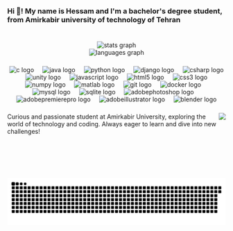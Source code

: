 <h3 align="left">Hi 👋! My name is Hessam and I'm a bachelor's degree student, from Amirkabir university of technology of Tehran</h3>

###

<br clear="both">

<div align="center">
  <img src="https://github-readme-stats.vercel.app/api?username=Hessam-Hosseinian&hide_title=false&hide_rank=false&show_icons=true&include_all_commits=true&count_private=true&disable_animations=false&theme=dracula&locale=en&hide_border=false" height="150" alt="stats graph" /> <br>
  <img src="https://github-readme-stats.vercel.app/api/top-langs?username=Hessam-Hosseinian&locale=en&hide_title=false&layout=compact&card_width=320&langs_count=10&theme=dracula&hide_border=false" height="150" alt="languages graph"  />
</div>

###

<div align="center">
  <img src="https://cdn.simpleicons.org/c/A8B9CC" height="35" alt="c logo"  />
  <img width="12" />
  <img src="https://cdn.jsdelivr.net/gh/devicons/devicon/icons/java/java-original.svg" height="35" alt="java logo"  />
  <img width="12" />
  <img src="https://cdn.jsdelivr.net/gh/devicons/devicon/icons/python/python-original.svg" height="35" alt="python logo"  />
  <img width="12" />
  <img src="https://cdn.jsdelivr.net/gh/devicons/devicon/icons/django/django-plain.svg" height="35" alt="django logo"  />
  <img width="12" />
  <img src="https://cdn.jsdelivr.net/gh/devicons/devicon/icons/csharp/csharp-original.svg" height="35" alt="csharp logo"  />
  <img width="12" />
  <img src="https://cdn.jsdelivr.net/gh/devicons/devicon/icons/unity/unity-original.svg" height="35" alt="unity logo"  />
  <img width="12" />
  <img src="https://cdn.jsdelivr.net/gh/devicons/devicon/icons/javascript/javascript-original.svg" height="35" alt="javascript logo"  />
  <img width="12" />
  <img src="https://cdn.jsdelivr.net/gh/devicons/devicon/icons/html5/html5-original.svg" height="35" alt="html5 logo"  />
  <img width="12" />
  <img src="https://cdn.jsdelivr.net/gh/devicons/devicon/icons/css3/css3-original.svg" height="35" alt="css3 logo"  />
  <img width="12" />
  <img src="https://cdn.jsdelivr.net/gh/devicons/devicon/icons/numpy/numpy-original.svg" height="35" alt="numpy logo"  />
  <img width="12" />
  <img src="https://cdn.jsdelivr.net/gh/devicons/devicon/icons/matlab/matlab-original.svg" height="35" alt="matlab logo"  />
  <img width="12" />
  <img src="https://cdn.simpleicons.org/git/F05032" height="35" alt="git logo"  />
  <img width="12" />
  <img src="https://cdn.simpleicons.org/docker/2496ED" height="35" alt="docker logo"  />
  <img width="12" />
  <img src="https://cdn.simpleicons.org/mysql/4479A1" height="35" alt="mysql logo"  />
  <img width="12" />
  <img src="https://cdn.simpleicons.org/sqlite/003B57" height="35" alt="sqlite logo"  />
  <img width="12" />
  <img src="https://skillicons.dev/icons?i=ps" height="35" alt="adobephotoshop logo"  />
  <img width="12" />
  <img src="https://skillicons.dev/icons?i=pr" height="35" alt="adobepremierepro logo"  />
  <img width="12" />
  <img src="https://skillicons.dev/icons?i=ai" height="35" alt="adobeillustrator logo"  />
  <img width="12" />
  <img src="https://cdn.simpleicons.org/blender/F5792A" height="35" alt="blender logo"  />
</div>

###

<img align="right" height="150" src="https://media0.giphy.com/media/RQMkfKODe8Okw/giphy.webp?cid=790b76113c31unbgqxt8qs2klp0tevefeu22nz44jyyiz3km&ep=v1_gifs_search&rid=giphy.webp&ct=g"  />

###

<p align="left">Curious and passionate student at Amirkabir University, exploring the world of technology and coding. Always eager to learn and dive into new challenges!</p>

###

<br clear="both">

<img src="https://raw.githubusercontent.com/Hessam-Hosseinian/Hessam-Hosseinian/output/snake.svg" alt="Snake animation" />

###
